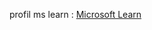 profil ms learn : [Microsoft Learn](https://learn.microsoft.com/en-us/users/maneavdariuscezar-2762/)
